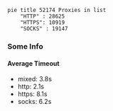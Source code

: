 
```mermaid
pie title 52174 Proxies in list
    "HTTP" : 28625
    "HTTPS": 10919
    "SOCKS" : 19147
```

### Some Info
#### Average Timeout

- mixed: 3.8s
- http: 2.1s
- https: 8.1s
- socks: 6.2s